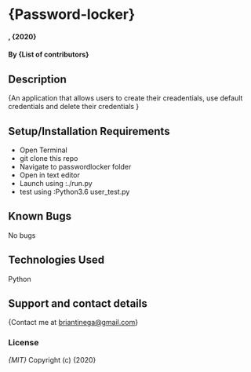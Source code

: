 # {Password-locker}
#### , {2020}
#### By **{List of contributors}**
## Description
{An application that allows users to create their creadentials, use default credentials and delete their credentials }
## Setup/Installation Requirements
* Open Terminal 
* git clone this repo
* Navigate to passwordlocker folder
* Open in text editor
* Launch using :./run.py
* test using :Python3.6 user_test.py
## Known Bugs
No bugs
## Technologies Used
Python
## Support and contact details
{Contact me at briantinega@gmail.com}
### License
*{MIT}*
Copyright (c) {2020} 
  